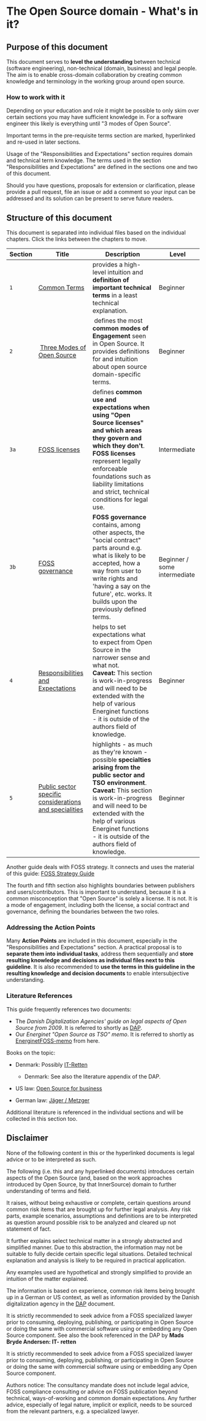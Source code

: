 # The Open Source domain - What's in it?

## Purpose of this document

This document serves to **level the understanding** between technical (software engineering), non-technical (domain, business) and legal people. The aim is to enable cross-domain collaboration by creating common knowledge and terminology in the working group around open source. 


### How to work with it

Depending on your education and role it might be possible to only skim over certain sections you may have sufficient knowledge in. 
For a software engineer this likely is everything until "3 modes of Open Source".

Important terms in the pre-requisite terms section are marked, hyperlinked and re-used in later sections.

Usage of the "Responsibilities and Expectations" section requires domain and technical term knowledge. 
The terms used in the section "Responsibilities and Expectations" are defined in the sections one and two of this document. 

Should you have questions, proposals for extension or clarification, please provide a pull request, file an issue or add a comment so your input can be addressed and its solution can be present to serve future readers. 


## Structure of this document

This document is separated into individual files based on the individual chapters. Click the links between the chapters to move.

| Section | Title | Description | Level |
| --- | --- | --- | --- | 
| `1` |[Common Terms](02-FOSS-Terms-Intro-Common-Terms.md) | provides a high-level intuition and **definition of important technical terms** in a least technical explanation. | Beginner |
| `2`| [Three Modes of Open Source](03-FOSS-Terms-Intro-3modes-of-FOSS.md)  | defines the most **common modes of Engagement** seen in Open Source. It provides definitions for and intuition about open source domain-specific terms.| Beginner |
| `3a`|[FOSS licenses](04a-FOSS-Terms-Intro-FOSS-licenses.md) | defines **common use and expectations when using "Open Source licenses" and which areas they govern and which they don't**. **FOSS licenses** represent legally enforceable foundations such as liability limitations and strict, technical conditions for legal use.| Intermediate |
| `3b`|[FOSS governance](04b-FOSS-Terms-Intro-FOSS-governance.md) | **FOSS governance** contains, among other aspects, the "social contract" parts around e.g. what is likely to be accepted, how a way from user to write rights and 'having a say on the future', etc. works. It builds upon the previously defined terms. | Beginner / some intermediate |
|`4`|[Responsibilities and Expectations](05-FOSS-Terms-Intro-responsibilities-and-expectations.md)| helps to set expectations what to expect from Open Source in the narrower sense and what not. <br />**Caveat:** This section is work-in-progress and will need to be extended with the help of various Energinet functions - it is outside of the authors field of knowledge.| Beginner |
|`5`|[Public sector specific considerations and specialities](06-FOSS-Terms-Intro-public-sector-specialties.md)|highlights - as much as they're known - possible **specialties arising from the public sector and TSO environment**. <br />**Caveat:** This section is work-in-progress and will need to be extended with the help of various Energinet functions - it is outside of the authors field of knowledge.| Beginner |

Another guide deals with FOSS strategy. It connects and uses the material of this guide: [FOSS Strategy Guide]

The fourth and fifth section also highlights boundaries between publishers and users/contributors. 
This is important to understand, because it is a common misconception that "Open Source" is solely a license. It is not. It is a mode of engagement, including both the license, a social contract and governance, defining the boundaries between the two roles. 

### Addressing the Action Points

Many **Action Points** are included in this document, especially in the "Responsibilities and Expectations" section.
A practical proposal is to **separate them into individual tasks**, address them sequentially and **store resulting knowledge and decisions as individual files next to this guideline**. It is also recommended to **use the terms in this guideline in the resulting knowledge and decision documents** to enable intersubjective understanding.

### Literature References

This guide frequently references two documents:
- The _Danish Digitalization Agencies' guide on legal aspects of Open Source from 2009_. It is referred to shortly as [DAP].
- Our _Energinet "Open Source as TSO" memo_. It is referred to shortly as [EnerginetFOSS-memo] from here. 

Books on the topic:
- Denmark: Possibly [IT-Retten](https://bibliotek.dk/da/work/870970-basis%3A26085950)
  - Denmark: See also the literature appendix of the DAP.

- US law: [Open Source for business](https://www.amazon.com/dp/B086G6XDM1)
- German law:  [Jäger / Metzger](https://www.beck-shop.de/jaeger-metzger-open-source-software/product/26549144)

Additional literature is referenced in the individual sections and will be collected in this section too.

## Disclaimer

None of the following content in this or the hyperlinked documents is legal advice or to be interpreted as such. 

The following (i.e. this and any hyperlinked documents) introduces certain aspects of the Open Source (and, based on the work approaches introduced by Open Source, by that InnerSource) domain to further understanding of terms and field.

It raises, without being exhaustive or complete, certain questions around common risk items that are brought up for further legal analysis. Any risk parts, example scenarios, assumptions and definitions are to be interpreted as question around possible risk to be analyzed and cleared up not statement of fact.

It further explains select technical matter in a strongly abstracted and simplified manner. Due to this abstraction, the information may not be suitable to fully decide certain specific legal situations. Detailed technical explanation and analysis is likely to be required in practical application. 

Any examples used are hypothetical and strongly simplified to provide an intuition of the matter explained.

The information is based on experience, common risk items being brought up in a German or US context, as well as information provided by the Danish digitalization agency in the [DAP] document.

It is strictly recommended to seek advice from a FOSS specialized lawyer prior to consuming, deploying, publishing, or participating in Open Source or doing the same with commercial software using or embedding any Open Source component. See also the book referenced in the DAP by **Mads Bryde Andersen: IT- retten**

It is strictly recommended to seek advice from a FOSS specialized lawyer prior to consuming, deploying, publishing, or participating in Open Source or doing the same with commercial software using or embedding any Open Source component.

Authors notice: The consultancy mandate does not include legal advice, FOSS compliance consulting or advice on FOSS publication beyond technical, ways-of-working and common domain expectations. Any further advice, especially of legal nature, implicit or explicit, needs to be sourced from the relevant partners, e.g. a specialized lawyer. 

<!-- Anchorlink style -->
[FOSS Strategy Guide]: https://github.com/project-origin/origin-collaboration/blob/main/docs/additional_reading/07-FOSS-Terms-Intro-FOSS-strategy.md
[EnerginetFOSS-memo]: https://github.com/project-origin/origin-collaboration/blob/main/docs/additional_reading/legal_memo/minutes_legal_notes_on_energinets_use_of_open_source.pdf
[DAP]: https://www.digitaliser.dk/resource/451301/artefact/retligeforholdvedopensource.pdf?artefact=true&PID=464845
